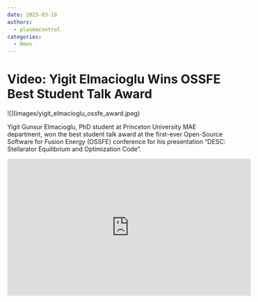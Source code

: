 ```yaml
---
date: 2025-03-18
authors:
  - plasmacontrol
categories:
  - News
---
```


# Video: Yigit Elmacioglu Wins OSSFE Best Student Talk Award

<div class="post-title-image" markdown="span">
![](images/yigit_elmacioglu_ossfe_award.jpeg)
</div>


Yigit Gunsur Elmacioglu, PhD student at Princeton University MAE department, won the best student talk award at the first-ever Open-Source Software for Fusion Energy (OSSFE) conference for his presentation “DESC: Stellarator Equilibrium and Optimization Code“.

<!-- more -->

<div class="video-wrapper">
<iframe width="560" height="315" src="https://www.youtube.com/embed/cxqWrc7YopE" title="YouTube video player" frameborder="0" allow="accelerometer; autoplay; clipboard-write; encrypted-media; gyroscope; picture-in-picture; web-share" referrerpolicy="strict-origin-when-cross-origin" allowfullscreen></iframe>
</div>
